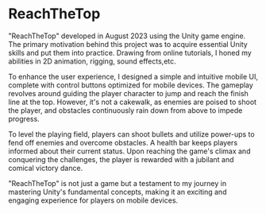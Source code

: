 # ReachTheTop


"ReachTheTop" developed in August 2023 using the Unity game engine. The primary motivation behind this project was to acquire essential Unity skills and put them into practice. Drawing from online tutorials, I honed my abilities in 2D animation, rigging, sound effects,etc.

To enhance the user experience, I designed a simple and intuitive mobile UI, complete with control buttons optimized for mobile devices. The gameplay revolves around guiding the player character to jump and reach the finish line at the top. However, it's not a cakewalk, as enemies are poised to shoot the player, and obstacles continuously rain down from above to impede progress.

To level the playing field, players can shoot bullets and utilize power-ups to fend off enemies and overcome obstacles. A health bar keeps players informed about their current status. Upon reaching the game's climax and conquering the challenges, the player is rewarded with a jubilant and comical victory dance.

"ReachTheTop" is not just a game but a testament to my journey in mastering Unity's fundamental concepts, making it an exciting and engaging experience for players on mobile devices.